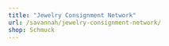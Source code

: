 ```yaml
---
title: "Jewelry Consignment Network"
url: /savannah/jewelry-consignment-network/
shop: Schmuck
---
```

